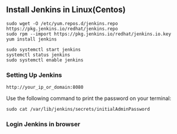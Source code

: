 ## Install Jenkins in Linux(Centos)

```
sudo wget -O /etc/yum.repos.d/jenkins.repo https://pkg.jenkins.io/redhat/jenkins.repo
sudo rpm --import https://pkg.jenkins.io/redhat/jenkins.io.key
yum install jenkins

sudo systemctl start jenkins
systemctl status jenkins
sudo systemctl enable jenkins
```
### Setting Up Jenkins 
```
http://your_ip_or_domain:8080
```
Use the following command to print the password on your terminal:
```
sudo cat /var/lib/jenkins/secrets/initialAdminPassword
```
### Login Jenkins in browser
